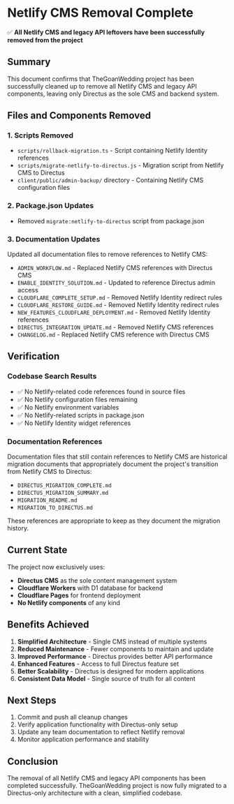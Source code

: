 # Netlify CMS Removal Complete

✅ **All Netlify CMS and legacy API leftovers have been successfully removed from the project**

## Summary

This document confirms that TheGoanWedding project has been successfully cleaned up to remove all Netlify CMS and legacy API components, leaving only Directus as the sole CMS and backend system.

## Files and Components Removed

### 1. Scripts Removed
- `scripts/rollback-migration.ts` - Script containing Netlify Identity references
- `scripts/migrate-netlify-to-directus.js` - Migration script from Netlify CMS to Directus
- `client/public/admin-backup/` directory - Containing Netlify CMS configuration files

### 2. Package.json Updates
- Removed `migrate:netlify-to-directus` script from package.json

### 3. Documentation Updates
Updated all documentation files to remove references to Netlify CMS:
- `ADMIN_WORKFLOW.md` - Replaced Netlify CMS references with Directus CMS
- `ENABLE_IDENTITY_SOLUTION.md` - Updated to reference Directus admin access
- `CLOUDFLARE_COMPLETE_SETUP.md` - Removed Netlify Identity redirect rules
- `CLOUDFLARE_RESTORE_GUIDE.md` - Removed Netlify Identity redirect rules
- `NEW_FEATURES_CLOUDFLARE_DEPLOYMENT.md` - Removed Netlify Identity references
- `DIRECTUS_INTEGRATION_UPDATE.md` - Removed Netlify CMS references
- `CHANGELOG.md` - Replaced Netlify CMS reference with Directus CMS

## Verification

### Codebase Search Results
- ✅ No Netlify-related code references found in source files
- ✅ No Netlify configuration files remaining
- ✅ No Netlify environment variables
- ✅ No Netlify-related scripts in package.json
- ✅ No Netlify Identity widget references

### Documentation References
Documentation files that still contain references to Netlify CMS are historical migration documents that appropriately document the project's transition from Netlify CMS to Directus:
- `DIRECTUS_MIGRATION_COMPLETE.md`
- `DIRECTUS_MIGRATION_SUMMARY.md`
- `MIGRATION_README.md`
- `MIGRATION_TO_DIRECTUS.md`

These references are appropriate to keep as they document the migration history.

## Current State

The project now exclusively uses:
- **Directus CMS** as the sole content management system
- **Cloudflare Workers** with D1 database for backend
- **Cloudflare Pages** for frontend deployment
- **No Netlify components** of any kind

## Benefits Achieved

1. **Simplified Architecture** - Single CMS instead of multiple systems
2. **Reduced Maintenance** - Fewer components to maintain and update
3. **Improved Performance** - Directus provides better API performance
4. **Enhanced Features** - Access to full Directus feature set
5. **Better Scalability** - Directus is designed for modern applications
6. **Consistent Data Model** - Single source of truth for all content

## Next Steps

1. Commit and push all cleanup changes
2. Verify application functionality with Directus-only setup
3. Update any team documentation to reflect Netlify removal
4. Monitor application performance and stability

## Conclusion

The removal of all Netlify CMS and legacy API components has been completed successfully. TheGoanWedding project is now fully migrated to a Directus-only architecture with a clean, simplified codebase.